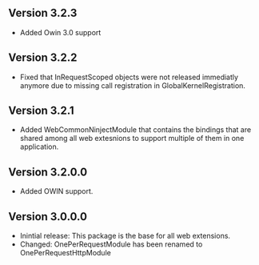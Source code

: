 Version 3.2.3
---------------
- Added Owin 3.0 support

Version 3.2.2
---------------
- Fixed that InRequestScoped objects were not released immediatly anymore due to missing call registration in GlobalKernelRegistration.

Version 3.2.1
---------------
- Added WebCommonNinjectModule that contains the bindings that are shared among all web extesnions to support multiple of them in one application. 

Version 3.2.0.0
---------------
- Added OWIN support.

Version 3.0.0.0
---------------
- Inintial release: This package is the base for all web extensions.
- Changed: OnePerRequestModule has been renamed to OnePerRequestHttpModule 
